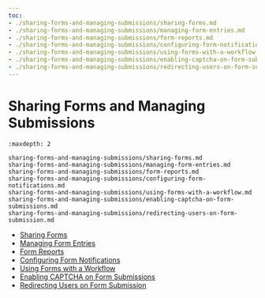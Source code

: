 ```yaml
---
toc:
- ./sharing-forms-and-managing-submissions/sharing-forms.md
- ./sharing-forms-and-managing-submissions/managing-form-entries.md
- ./sharing-forms-and-managing-submissions/form-reports.md
- ./sharing-forms-and-managing-submissions/configuring-form-notifications.md
- ./sharing-forms-and-managing-submissions/using-forms-with-a-workflow.md
- ./sharing-forms-and-managing-submissions/enabling-captcha-on-form-submissions.md
- ./sharing-forms-and-managing-submissions/redirecting-users-on-form-submission.md
---
```

# Sharing Forms and Managing Submissions

```{toctree}
:maxdepth: 2

sharing-forms-and-managing-submissions/sharing-forms.md
sharing-forms-and-managing-submissions/managing-form-entries.md
sharing-forms-and-managing-submissions/form-reports.md
sharing-forms-and-managing-submissions/configuring-form-notifications.md
sharing-forms-and-managing-submissions/using-forms-with-a-workflow.md
sharing-forms-and-managing-submissions/enabling-captcha-on-form-submissions.md
sharing-forms-and-managing-submissions/redirecting-users-on-form-submission.md
```

- [Sharing Forms](./sharing-forms-and-managing-submissions/sharing-forms.md)
- [Managing Form Entries](./sharing-forms-and-managing-submissions/managing-form-entries.md)
- [Form Reports](./sharing-forms-and-managing-submissions/form-reports.md)
- [Configuring Form Notifications](./sharing-forms-and-managing-submissions/configuring-form-notifications.md)
- [Using Forms with a Workflow](./sharing-forms-and-managing-submissions/using-forms-with-a-workflow.md)
- [Enabling CAPTCHA on Form Submissions](./sharing-forms-and-managing-submissions/enabling-captcha-on-form-submissions.md)
- [Redirecting Users on Form Submission](./sharing-forms-and-managing-submissions/redirecting-users-on-form-submission.md)
